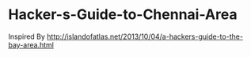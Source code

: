 Hacker-s-Guide-to-Chennai-Area
==============================

Inspired By http://islandofatlas.net/2013/10/04/a-hackers-guide-to-the-bay-area.html
